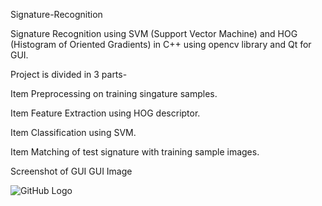 Signature-Recognition

Signature Recognition using SVM (Support Vector Machine) and HOG (Histogram of Oriented Gradients) in C++ using opencv library and Qt for GUI.

Project is divided in 3 parts-

Item Preprocessing on training singature samples.

Item Feature Extraction using HOG descriptor.

Item Classification using SVM.

Item Matching of test signature with training sample images.

Screenshot of GUI GUI Image

![GitHub Logo](/Signature-Recognition/signature_soft.PNG)


